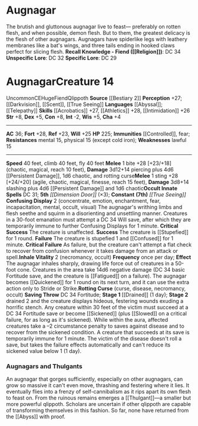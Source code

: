 ﻿---
ac: '36'
alignment: CE
all_resistance: null
burrow_speed: null
charisma: '+4'
climb_speed: '40'
constitution: '+8'
creature_ability:
- Confusing Display
- Inhale Vitality
- Rotting Curse
creature_family: '[[DATABASE/monsterfamily/Qlippoth|Qlippoth]]'
description: "The brutish and gluttonous augnagar live to feast\u2014 preferably on\
  \ rotten flesh, and when possible, demon flesh. But to them, the greatest delicacy\
  \ is the flesh of other augnagars. Augnagars have spiderlike legs with leathery\
  \ membranes like a bat's wings, and three tails ending in hooked claws perfect for\
  \ slicing flesh.<br/><br/><b><u>Recall Knowledge - Fiend</u> ( [[DATABASE/skill/Religion|Religion]]\
  \ )</b>: DC 34<br/><b><u>Unspecific Lore</u></b>: DC 32<br/><b><u>Specific Lore</u></b>:\
  \ DC 29"
dexterity: '+5'
element: null
fly_speed: '40'
fortitude: '+28'
hardness: null
hp: '225'
id: '776'
immunity:
- '[[DATABASE/condition/Controlled|controlled]]'
- '[[DATABASE/trait/Fear|fear]]'
intelligence: '-2'
land_speed: '40'
language:
- '[[DATABASE/language/Abyssal|Abyssal]] ; [[DATABASE/monsterability/Telepathy|telepathy
  100 feet]]'
level: '14'
max_speed: '40'
name: Augnagar
perception: '+27'
rarity: Uncommon
reflex: '+23'
resistance:
- mental 15
- physical 15 (except cold iron)
rus_type_level: null
school: null
sense:
- '[[DATABASE/monsterability/Darkvision|greater darkvision]]'
- '[[DATABASE/monsterability/Scent|scent (imprecise) 30 feet]]'
- '[[DATABASE/spell/True Seeing|true seeing]]'
size: Huge
skill:
- '[[DATABASE/skill/Acrobatics|Acrobatics]] +27'
- '[[DATABASE/skill/Athletics|Athletics]] +28'
- '[[DATABASE/skill/Intimidation|Intimidation]] +26'
source: '[[DATABASE/source/Bestiary 2|Bestiary 2]]'
speed:
- 40 feet
- climb 40 feet
- fly 40 feet
spell:
- '[[DATABASE/spell/Dimension Door|Dimension Door]]'
- '[[DATABASE/spell/True Seeing|TrueSeeing]]'
strength: '+8'
strength_req: '8'
strongest_save:
- Fortitude
swim_speed: null
trait:
- '[[DATABASE/trait/Fiend|Fiend]]'
- '[[DATABASE/trait/Qlippoth|Qlippoth]]'
- '[[DATABASE/trait/Uncommon|Uncommon]]'
type: Creature
vision: Greater darkvision
weakest_save:
- Reflex
weakness:
- lawful 15
will: '+25'
wisdom: '+5'

---
# Augnagar

The brutish and gluttonous augnagar live to feast— preferably on rotten flesh, and when possible, demon flesh. But to them, the greatest delicacy is the flesh of other augnagars. Augnagars have spiderlike legs with leathery membranes like a bat's wings, and three tails ending in hooked claws perfect for slicing flesh.
**Recall Knowledge - Fiend ([[Religion]])**: DC 34
**Unspecific Lore**: DC 32
**Specific Lore**: DC 29

# Augnagar<span class="item-type">Creature 14</span>

<span class="trait-uncommon item-trait">Uncommon</span><span class="trait-alignment item-trait">CE</span><span class="trait-size item-trait">Huge</span><span class="item-trait">Fiend</span><span class="item-trait">Qlippoth</span>
**Source** [[Bestiary 2]] 
**Perception** +27; [[Darkvision]], [[Scent]], [[True Seeing]]
**Languages** [[Abyssal]]; [[Telepathy]]
**Skills** [[Acrobatics]] +27, [[Athletics]] +28, [[Intimidation]] +26
**Str** +8, **Dex** +5, **Con** +8, **Int** -2, **Wis** +5, **Cha** +4

---
**AC** 36; **Fort** +28, **Ref** +23, **Will** +25
**HP** 225; **Immunities** [[Controlled]], fear; **Resistances** mental 15, physical 15 (except cold iron); **Weaknesses** lawful 15

---
**Speed** 40 feet, climb 40 feet, fly 40 feet
<span class="in-box-ability">**Melee** <span class="action-icon">1</span> bite +28 [+23/+18] (chaotic, magical, reach 10 feet), **Damage** 3d12+14 piercing plus 4d6 [[Persistent Damage]], 1d6 chaotic, and rotting curse</span><span class="in-box-ability">**Melee** <span class="action-icon">1</span> sting +28 [+24/+20] (agile, chaotic, magical, finesse, reach 15 feet), **Damage** 3d8+14 slashing plus 4d6 [[Persistent Damage]] and 1d6 chaotic</span>**Occult Innate Spells** DC 31; **5th** _[[Dimension Door]]_ (×3); **Constant** **(7th)** _[[True Seeing]]_
<span class="in-box-ability">**Confusing Display** <span class="action-icon">2</span> (concentrate, emotion, enchantment, fear, incapacitation, mental, occult, visual) The augnagar's writhing limbs and flesh seethe and squirm in a disorienting and unsettling manner. Creatures in a 30-foot emanation must attempt a DC 34 Will save, after which they are temporarily immune to further Confusing Displays for 1 minute. 
**Critical Success** The creature is unaffected. 
**Success** The creature is [[Stupefied]] for 1 round. 
**Failure** The creature is stupefied 1 and [[Confused]] for 1 minute. 
**Critical Failure** As failure, but the creature can't attempt a flat check to recover from confusion whenever it takes damage from an attack or spell.</span><span class="in-box-ability">**Inhale Vitality** <span class="action-icon">2</span> (necromancy, occult) **Frequency** once per day; **Effect** The augnagar inhales sharply, drawing life force out of creatures in a 50-foot cone. Creatures in the area take 14d6 negative damage (DC 34 basic Fortitude save, and the creature is [[Fatigued]] on a failure). The augnagar becomes [[Quickened]] for 1 round on its next turn, and it can use the extra action only to Stride or Strike.</span><span class="in-box-ability">**Rotting Curse** (curse, disease, necromancy, occult) **Saving Throw** DC 34 Fortitude; **Stage 1** [[Drained]] (1 day); **Stage 2** drained 2 and the creature displays hideous, festering wounds exuding a horrific stench. Any creature within 30 feet of the victim must succeed at a DC 34 Fortitude save or become [[Sickened]] (plus [[Slowed]] on a critical failure, for as long as it's sickened). While within the aura, affected creatures take a –2 circumstance penalty to saves against disease and to recover from the sickened condition. A creature that succeeds at its save is temporarily immune for 1 minute. The victim of the disease doesn't roll a save, but takes the failure effects automatically and can't reduce its sickened value below 1 (1 day).</span>

###  Augnagars and Thulgants

An augnagar that gorges sufficiently, especially on other augnagars, can grow so massive it can't even move, thrashing and festering where it lies. It eventually flies into a frenzy of self-cannibalism as it rips apart its own flesh to feast on. From the ruinous remains emerges a [[Thulgant]]—a smaller but more powerful qlippoth. Scholars are uncertain if other qlippoth are capable of transforming themselves in this fashion. So far, none have returned from the [[Abyss]] with proof.